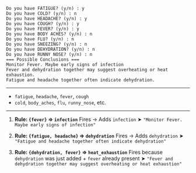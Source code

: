 ```
Do you have FATIGUE? (y/n) : y
Do you have COLD? (y/n) : n
Do you have HEADACHE? (y/n) : y
Do you have COUGH? (y/n) : y
Do you have FEVER? (y/n) : y
Do you have BODY ACHES? (y/n) : n
Do you have FLU? (y/n) : n
Do you have SNEEZING? (y/n) : n
Do you have DEHYDRATION? (y/n) : n
Do you have RUNNY NOSE? (y/n) : n
=== Possible Conclusions ===
Monitor Fever. Maybe early signs of infection
Fever and dehydration together may suggest overheating or heat exhaustion.
Fatigue and headache together often indicate dehydration.
```

---

* `fatigue`, `headache`, `fever`, `cough`
* `cold`, `body_aches`, `flu`, `runny_nose`, etc.

---

1. **Rule: `{fever}` ⇒ `infection`**
   Fires → Adds `infection`
   ➤ `"Monitor Fever. Maybe early signs of infection"`

2. **Rule: `{fatigue, headache}` ⇒ `dehydration`**
   Fires → Adds `dehydration`
   ➤ `"Fatigue and headache together often indicate dehydration"`

3. **Rule: `{dehydration, fever}` ⇒ `heat_exhaustion`**
   Fires because `dehydration` was just added + `fever` already present
   ➤ `"Fever and dehydration together may suggest overheating or heat exhaustion"`
